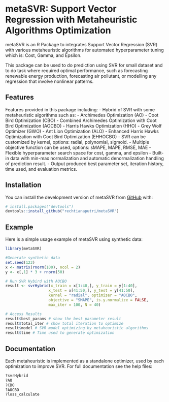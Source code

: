 
<!-- README.md is generated from README.Rmd. Please edit that file -->

# metaSVR: Support Vector Regression with Metaheuristic Algorithms Optimization

<!-- badges: start -->
<!-- badges: end -->

metaSVR is an R Package to integrates Support Vector Regression (SVR)
with various metaheuristic algorithms for automated hyperparameter
tuning which is: Cost, Gamma, and Epsilon.

This package can be used to do prediction using SVR for small dataset
and to do task where required optimal performance, such as forecasting
renewable energy production, forecasting air pollutant, or modelling any
regression that involve nonlinear patterns.

## Features

Features provided in this package including: - Hybrid of SVR with some
metaheuristic algorithms such as: - Archimedes Optimization (AO) - Coot
Bird Optimization (CBO) - Combined Archimedes Optimization with Coot
Bird Optimization (AOCBO) - Harris Hawks Optimization (HHO) - Grey Wolf
Optimizer (GWO) - Ant Lion Optimization (ALO) - Enhanced Harris Hawks
Optimization with Coot Bird Optimization (EHHOCBO) - SVR can be
customized by kernel, options: radial, polynomial, sigmoid. - Multiple
objective function can be used, options: sMAPE, MAPE, RMSE, MAE -
Flexible hyperparameter search space for cost, gamma, and epsilon -
Built-in data with min-max normalization and automatic denormalization
handling of prediction result. - Output produced best parameter set,
iteration history, time used, and evaluation metrics.

## Installation

You can install the development version of metaSVR from
[GitHub](https://github.com/) with:

``` r
# install.packages("devtools")
devtools::install_github("rechtianaputri/metaSVR")
```

## Example

Here is a simple usage example of metaSVR using synthetic data:

``` r
library(metaSVR)

#Generate synthetic data
set.seed(123)
x <- matrix(rnorm(100), ncol = 2)
y <- x[,1] * 3 + rnorm(50)

# Run SVR Hybird with AOCBO
result <- svrHybrid(x_train = x[1:40,], y_train = y[1:40],
                   x_test = x[41:50,], y_test = y[41:50],
                   kernel = "radial", optimizer = "AOCBO",
                   objective = "SMAPE", is.y.normalize = FALSE,
                   max_iter = 100, N = 40)

# Access Results
result$best_params # show the best parameter result
result$total_iter # show total iteration to optimize
result$model # SVR model optimizing by metaheuristic algorithms
result$time # Time used to generate optimization
```

## Documentation

Each metaheuristic is implemented as a standalone optimizer, used by
each optimization to improve SVR. For full documentation see the help
files:

``` r
?svrHybrid
?AO
?CBO
?AOCBO
?loss_calculate
```
